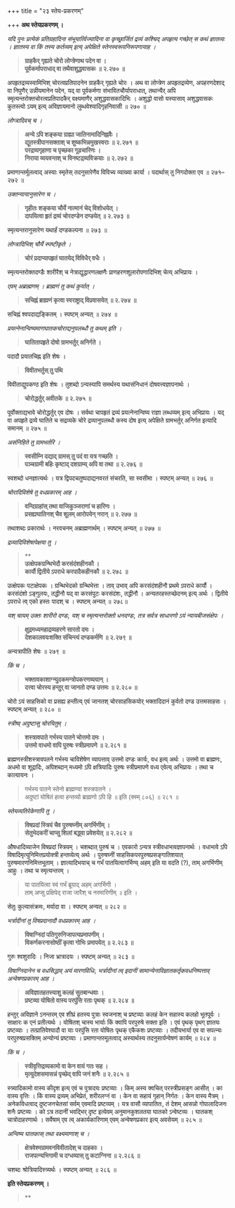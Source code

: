 +++
title = "२३ स्तेय-प्रकरणम्"

+++
**अथ स्तेयप्रकरणम् ।**

 

_यदि पुनः प्रत्येकं प्रतिग्रहादिना संभूयार्त्विज्यादिना वा कृच्छ्रार्जितं द्रव्यं कश्चिद् अपहृत्य गच्छेत् स कथं ज्ञातव्यः । ज्ञातस्य वा किं तस्य कर्तव्यम् इत्य् अपेक्षिते स्तेनस्वरूपनिरूपणायाह ।_

 

> **ग्राहकैर् गृह्यते चोरो लोप्त्रेणाथ पदेन वा ।**  
> **पूर्वकर्मापराधाद् वा तथैवाशुद्धवासकः ॥ २.२७० ॥**

 

अपहृतद्रव्यस्वामिभिश् चोरत्वप्रतिपादनेन ग्राहकैर् गृह्यते चोरः । अथ वा लोप्त्रेण अपहृतद्रव्येण, अपहरणदेशाद् वा निपुणैर् उन्नीयमानेन पदेन, यद् वा पूर्वकर्मणा संभावितचौर्यापराधात्, तथान्यैर् अपि स्मृत्यन्तरोक्तचोरत्वप्रतिपादकैर् वक्ष्यमाणैर् अशुद्धवासकादिभिः । अशुद्धो वासो यस्यासाव् अशुद्धवासकः कुतस्त्यो ऽयम् इत्य् अविज्ञायमानो लुब्धवेश्यादिगृहनिवासी ॥ २७० ॥

 

_लोप्त्रादिवच् च ।_

 

> **अन्ये ऽपि शङ्कया ग्राह्या जातिनामादिनिह्नवैः ।**  
> **द्यूतस्त्रीपानसक्ताश् च शुष्कभिन्नमुखस्वराः ॥ २.२७१ ॥**  
> **परद्रव्यगृहाणा च पृच्छका गूढचारिणः ।**  
> **निराया व्ययवन्तश् च विनष्टद्रव्यविक्रयाः ॥ २.२७२ ॥**

 

प्रमाणान्तर्मूलत्वाद् अस्याः स्मृतेस् तदनुसारेणैव विविच्य व्याख्या कार्या । पदार्थास् तु निगदोक्ता एव ॥ २७१–२७२ ॥

 

_उक्तन्यायानुसारेण च ।_

 

> **गृहीतः शङ्कया चौर्ये नात्मानं चेद् विशोधयेत् ।**  
> **दापयित्वा हृतं द्रव्यं चोरदण्डेन दण्डयेत् ॥ २.२७३ ॥**

 

स्मृत्यन्तरानुसारेण यथार्हं दण्डकल्पना ॥ २७३ ॥

 

_लोप्त्रादिभिश् चौर्ये स्पष्टीकृते ।_

 

> **चोरं प्रदाप्यापहृतं घातयेद् विविधैर् वधैः ।**

 

स्मृत्यन्तरोक्तदण्डैः शारीरैश् च नेत्राद्युद्धारणलक्षणैः प्राणहरणशूलारोपणादिभिश् चेत्य् अभिप्रायः ।

 

_एवम् अब्राह्मणम् । ब्राह्मणं तु कथं कुर्यात् ।_

 

> **सचिह्नं ब्राह्मणं कृत्वा स्वराष्ट्राद् विप्रवासयेत् ॥ २.२७४ ॥**

 

सचिह्नं श्वपदाद्यङ्कितम् । स्पष्टम् अन्यत् ॥ २७४ ॥

 

_प्रयत्नेनान्विष्यमाणघातकचोराद्यनुपलब्धौ तु कथम् इति ।_

 

> **घातितापहृते दोषो ग्रामभर्तुर् अनिर्गते ।**

 

पदादौ प्रयातचिह्न इति शेषः ।

 

> **विवीतभर्तुस् तु पथि**

 

विवीताद्युपकण्ठ इति शेषः । तुशब्दो ऽन्यस्यापि समर्थस्य यथासंनिधानं दोषवत्त्वज्ञापनार्थः ।

 

> **चोरोद्धर्तुर् अवीतके ॥ २.२७५ ॥**

 

पूर्वोक्ताद्यभावे चोरोद्धर्तुर् एव दोषः । सर्वथा चापहृतं द्रव्यं प्रयत्नेनान्विष्य राज्ञा लब्धव्यम् इत्य् अभिप्रायः । यद् वा अपहृते द्रव्ये घातिते च सद्रव्यके चोरे द्रव्यानुपलब्धौ कस्य दोष इत्य् अपेक्षिते ग्रामभर्तुर् अनिर्गत इत्यादि समानम् ॥ २७५ ॥

 

_असंनिहिते तु ग्रामभर्तरि ।_

 

> **स्वसीम्नि दद्याद् ग्रामस् तु पदं वा यत्र गच्छति ।**  
> **पञ्चग्रामी बहिः कृष्टाद् दशग्राम्य् अपि वा तथा ॥ २.२७६ ॥**

 

स्वशब्दो धनज्ञात्यर्थः । यत्र द्विपदचतुष्पदाद्यनवरतं संचरति, सा स्वसीमा । स्पष्टम् अन्यत् ॥ २७६ ॥

 

_चोरादिविशेषे तु वधप्रकारम् आह ।_

 

> **वन्दिग्राहांस् तथा वाजिकुञ्जराणां च हारिणः ।**  
> **प्रसह्यघातिनश् चैव शूलम् आरोपयेन् नरान् ॥ २.२७७ ॥**

 

तथाशब्दः प्रकारार्थः । नरवचनम् अब्राह्मणार्थम् । स्पष्टम् अन्यत् ॥ २७७ ॥

 

_द्रव्यादिविशेषापेक्षया तु ।_

> **  
> **उत्क्षेपकग्रन्थिभेदौ करसंदंशहीनकौ ।**  
> **कार्यौ द्वितीये ऽपराधे करपादैकहीनकौ ॥ २.२७८ ॥**

 

उत्क्षेपकः पटाक्षेपकः । ग्रन्थिभेदको ग्रन्थिभेत्ता । ताव् उभाव् अपि करसंदंशहीनौ प्रथमे ऽपराधे कार्यौ । करसंदंशो ऽङ्गुलयः, तद्धीनौ यद् वा करसंपुटः करसंदंशः, तद्धीनौ । अन्यतरहस्तच्छेदनम् इत्य् अर्थः । द्वितीये ऽपराधे त्व् एको हस्तः पादश् च । स्पष्टम् अन्यत् ॥ २७८॥

 

_यश् चायम् उक्तः शारीरो दण्डः, यश् च स्मृत्यन्तरोक्तो धनदण्डः, तत्र सर्वत्र साधारणो ऽयं न्यायबीजसंक्षेपः ।_

 

> **क्षुद्रमध्यमहाद्रव्यहरणे सारतो दमः ।**  
> **देशकालवयःशक्ति संचिन्त्यं दण्डकर्मणि ॥ २.२७९ ॥**

 

अन्यत्रापीति शेषः ॥ २७९ ॥

 

_किं च ।_

 

> **भक्तावकाशाग्न्युदकमन्त्रोपकरणव्ययान् ।**  
> **दत्त्वा चोरस्य हन्तुर् वा जानतो दण्ड उत्तमः ॥ २.२८० ॥**

 

चोरो ऽयं साहसिको वा प्रसह्य हन्तीत्य् एवं जानतश् चोरसाहसिकयोर् भक्तादिदानं कुर्वतो दण्ड उत्तमसाहसः । स्पष्टम् अन्यत् ॥ २८० ॥

 

_स्त्रीष्व् अदुष्टासु चोरयितुम् ।_

 

> **शस्त्रावपाते गर्भस्य पातने चोत्तमो दमः ।**  
> **उत्तमो वाधमो वापि पुरुषः स्त्रीप्रमापणे ॥ २.२८१ ॥**

 

ब्राह्मणस्त्रीशस्त्रावपतने गर्भस्य चाविशेषेण व्यापत्ताव् उत्तमो दण्डः कार्यः, वध इत्य् अर्थः । उत्तमो वा ब्राह्मणः, अधमो वा शूद्रादिः, अपिशब्दान् मध्यमो ऽपि क्षत्रियादिः पुरुषः स्त्रीप्रमापणे वध्य एवेत्य् अभिप्रायः । तथा च कात्यायनः ।

> गर्भस्य पातने स्तेनो ब्राह्मण्यां शस्त्रपातने ।  
> अदुष्टां योषितं हत्वा हन्तव्यो ब्राह्मणो ऽपि हि ॥ इति (क्स्म् ८०६) ॥ २८१ ॥

 

_स्तेयव्यतिरेकेणापि तु ।_

 

> **विषप्रदां स्त्रियं चैव पुरुषघ्नीम् अगर्भिणीम् ।**  
> **सेतुभेदकरीं चाप्सु शिलां बद्ध्वा प्रवेशयेत् ॥ २.२८२ ॥**

 

औषधादिव्याजेन विषप्रदां स्त्रियम् । चशब्दात् पुरुषं च । एवकारो ऽन्यत्र स्त्रीवधाभावज्ञापनार्थः । वधाभावे ऽपि विषादिमृत्युनिमित्तप्रयोक्त्री हन्तव्येत्य् अर्थः । पुरुषघ्नीं साहसिकपरपुरुषप्रसङ्गातिशयात् पुरुषमारणनिमित्तभूताम् । ज्ञात्यादिभयाच् च गर्भं पातयित्वागर्भिण्य् अहम् इति या वदति (?), ताम् अगर्भिणीम् आहुः । तथा च स्मृत्यन्तरम् ।

> या पातयित्वा स्वं गर्भं ब्रूयाद् अहम् अगर्भिणी ।  
> ताम् अप्सु प्रक्षिपेद् राजा जारैश् च नरमारिणीम् ॥ इति ।

सेतुः कुल्यासंक्रमः, मर्यादा वा । स्पष्टम् अन्यत् ॥ २८२ ॥

 

_भर्त्रादीनां तु विषप्रदानादौ वधप्रकारम् आह ।_

 

> **विषाग्निदां पतिगुरुनिजापत्यप्रमापणीम् ।**  
> **विकर्णकरनासोष्ठीं कृत्वा गोभिः प्रमापयेत् ॥ २.२८३ ॥**

 

गुरुः श्वशुरादिः । निजा भ्रात्रादयः । स्पष्टम् अन्यत् ॥ २८३ ॥

 

_विषाग्निदानेन च वधसिद्धाव् अयं मारणविधिः, भर्त्रादीनां त्व् इदानीं सामान्येनाविज्ञातकर्तृकवधनिष्पत्ताव् अन्वेषणप्रकारम् आह ।_

 

> **अविज्ञातहतस्याशु कलहं सुतबान्धवाः ।**  
> **प्रष्टव्या योषितो वास्य परपुंसि रताः पृथक् ॥ २.२८४ ॥**

 

हन्तुर् अविज्ञाने ऽनन्तरम् एव शीघ्रं हतस्य पुत्राः स्वजनाश् च प्रष्टव्याः कलहं केन सहास्य कलहो भूतपूर्वः । साक्षारः क एनं प्रतीत्यर्थः । योषितश् चास्य भार्याः किं क्वापि परपुरुषे सक्ता इति । एवं पृथक् पृथग् ज्ञातयः प्रष्टव्याः । तत्प्रातिवेश्यादौ वा याः परपुंसि रता योषितः पृथक् एकैकशः प्रष्टव्याः । तदीयभार्या एव वा सपत्न्यः परपुरुषप्रसक्तिम् अन्योन्यं प्रष्टव्याः । प्रमाणान्तरमूलत्वाद् अस्यार्थस्य तदनुसार्यन्वेषणं कार्यम् ॥ २८४ ॥

 

_किं च ।_

 

> **स्त्रीवृत्तिद्रव्यकामो वा केन वायं गतः सह ।**  
> **मृत्युदेशसमासन्नं पृच्छेद् वापि जनं शनैः ॥ २.२८५ ॥**

 

स्त्र्यादिकामो वास्य कीदृश इत्य् एवं च पुत्रादयः प्रष्टव्याः । किम् अस्य क्वचित् परस्त्रीप्रसङ्ग आसीत् । का वास्य वृत्तिः । किं वास्य द्रव्यम् अभिप्रेतं, शरीरलग्नं वा । केन वा सहायं गृहान् निर्गतः । केन वास्य मैत्रम् । अनेकविधत्वाद् दुष्टजनचेतसां सर्वम् एवमादि प्रष्टव्यम् । यत्र वासौ व्यापातितः, तं देशम् आसन्नो गोपालादिजनः शनैः प्रष्टव्यः । को ऽत्र तदानीं भवद्भिर् दृष्ट इत्येवम् अनुमानकुशलतया घातको ऽन्वेष्टव्यः । घातकश् चात्रोदाहरणार्थः । सर्वेषाम् एव त्व् अकार्यकारिणाम् एवम् अन्वेषणप्रकार इत्य् अवसेयम् ॥ २८५ ॥

 

_अन्विष्य घातकास् तथा वक्ष्यमाणाश् च ।_

 

> **क्षेत्रवेश्मग्रामवनविवीतादेश् च दाहकाः ।**  
> **राजपत्न्यभिगामी च दग्धव्यास् तु कटाग्निना ॥ २.२८६ ॥**

 

चशब्दः श्रोत्रियादिस्त्र्यर्थः । स्पष्टम् अन्यत् ॥ २८६ ॥

 

 

**इति स्तेयप्रकरणम् ।**

> **
